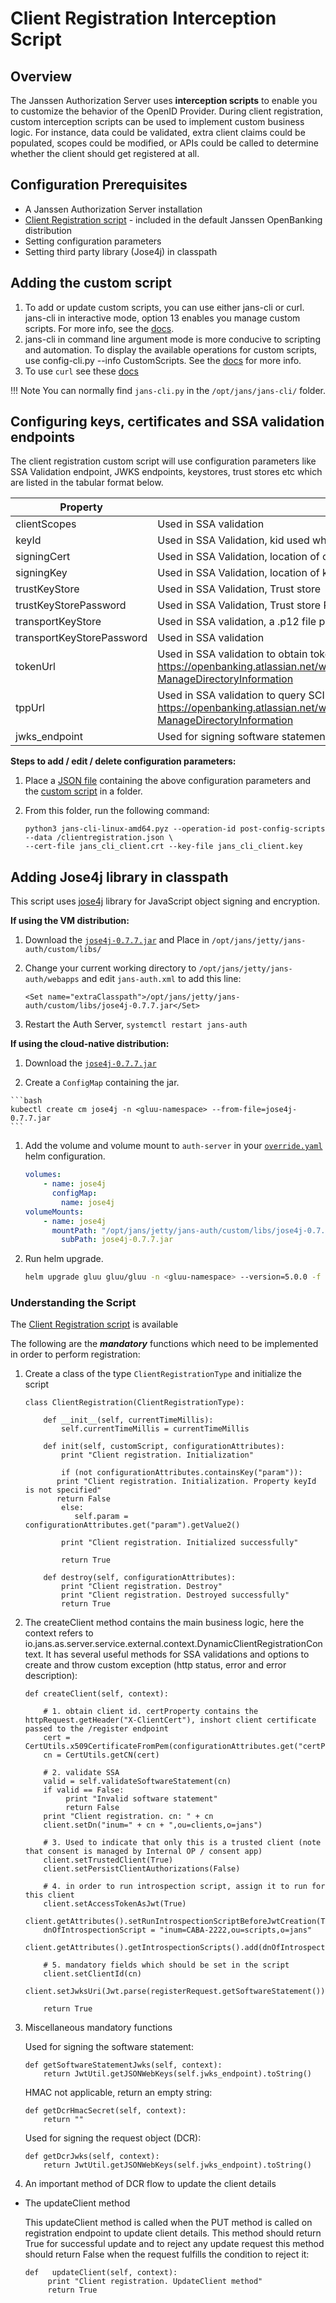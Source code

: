 # Client Registration Interception Script

## Overview
The Janssen Authorization Server uses **interception scripts** to enable you to customize the behavior of the OpenID Provider. During client registration, custom interception scripts can be used to implement custom business logic. For instance, data could be validated, extra client claims could be populated, scopes could be modified, or APIs could be called to determine whether the client should get registered at all.

## Configuration Prerequisites
- A Janssen Authorization Server installation
- [Client Registration script](https://github.com/JanssenProject/jans/blob/vreplace-janssen-version/jans-linux-setup/jans_setup/openbanking/static/extension/client_registration/Registration.py) - included in the default Janssen OpenBanking distribution
- Setting configuration parameters
- Setting third party library (Jose4j) in classpath 
 
## Adding the custom script

1. To add or update custom scripts, you can use either jans-cli or curl. jans-cli in interactive mode, option 13 enables you manage custom scripts. For more info, see the [docs](https://github.com/JanssenProject/home/wiki/Custom-Scripts-using-jans-cli).
1. jans-cli in command line argument mode is more conducive to scripting and automation. To display the available operations for custom scripts, use config-cli.py --info CustomScripts. See the [docs](../../../admin/config-guide/jans-cli/README.md) for more info.
1. To use `curl` see these [docs](../../../admin/config-guide/curl.md)

!!! Note
    You can normally find `jans-cli.py` in the `/opt/jans/jans-cli/` folder. 

## Configuring keys, certificates and SSA validation endpoints

The client registration custom script will use configuration parameters like SSA Validation endpoint, JWKS endpoints, keystores, trust stores etc which are listed in the tabular format below.

|	Property	|	Description	|	Example		|
|-----------------------|---------------|-----------------------|
|clientScopes           |Used in SSA validation|ASPSPReadAccess AuthoritiesReadAccess TPPReadAccess|
|keyId                  |Used in SSA Validation, kid used while encoding a JWT sent to token URL     | XkwIzWy44xWSlcWnMiEc8iq9s2G|
|signingCert            |Used in SSA Validation, location of cert used for signing |/etc/certs/obieDir/obsigning-axV5umCvTMBMjPwjFQgEvb_NO_UPLOAD.key		|
|signingKey             |Used in SSA Validation, location of key used for signing |/etc/certs/obieDir/obsigning-axV5umCvTMBMjPwjFQgEvb_NO_UPLOAD.key		|
|trustKeyStore          |Used in SSA Validation, Trust store |/etc/certs/obieDir/ob_transport_root.p12|
|trustKeyStorePassword  |Used in SSA Validation, Trust store Password, currently plaintext, but should be encrypted|abcdefg|
|transportKeyStore      |Used in SSA validation, a .p12 file presented by AS to the token URL |/etc/certs/obieDir/axv5umcvtmbmjpwjfqgevb_openbanking_pre_production_issuing_ca_.p12		|
|transportKeyStorePassword      |Used in SSA validation |abcdefg		|
|tokenUrl|Used in SSA validation to obtain token to query SCIM endpoint. Details here - https://openbanking.atlassian.net/wiki/spaces/DZ/pages/1150124033/Directory+2.0+Technical+Overview+v1.5#Directory2.0TechnicalOverviewv1.5-ManageDirectoryInformation |https://matls-sso.openbankingtest.org.uk/as/token.oauth2|
|tppUrl|Used in SSA validation to query SCIM endpoint. Details here - https://openbanking.atlassian.net/wiki/spaces/DZ/pages/1150124033/Directory+2.0+Technical+Overview+v1.5#Directory2.0TechnicalOverviewv1.5-ManageDirectoryInformation |https://matls-api.openbankingtest.org.uk/scim/v2/OBThirdPartyProviders/|
|jwks_endpoint |Used for signing software statement and request object for DCR|https://keystore.openbankingtest.org.uk/keystore/openbanking.jwks|
  
**Steps to add / edit / delete configuration parameters:**

1. Place a [JSON file](https://github.com/JanssenProject/jans-setup/blob/openbank/static/extension/client_registration/clientregistration.json) containing the above configuration parameters and the [custom script](https://github.com/JanssenProject/jans-setup/blob/openbank/static/extension/client_registration/Registration.py) in a folder. 

1. From this folder, run the following command: 

    ```
    python3 jans-cli-linux-amd64.pyz --operation-id post-config-scripts --data /clientregistration.json \
    --cert-file jans_cli_client.crt --key-file jans_cli_client.key
    ```

## Adding Jose4j library in classpath

This script uses [jose4j](https://bitbucket.org/b_c/jose4j/wiki/Home) library for JavaScript object signing and encryption.

**If using the VM distribution:**

1. Download the [`jose4j-0.7.7.jar`](https://bitbucket.org/b_c/jose4j/downloads/) and  Place  in `/opt/jans/jetty/jans-auth/custom/libs/`

1. Change your current working directory to `/opt/jans/jetty/jans-auth/webapps` and edit `jans-auth.xml` to add this line:  
 
    ```
    <Set name="extraClasspath">/opt/jans/jetty/jans-auth/custom/libs/jose4j-0.7.7.jar</Set>
    ```

1. Restart the Auth Server, `systemctl restart jans-auth` 

**If using the cloud-native distribution:**

1.  Download the [`jose4j-0.7.7.jar`](https://bitbucket.org/b_c/jose4j/downloads/)

1.   Create a `ConfigMap` containing the jar.

    ```bash
    kubectl create cm jose4j -n <gluu-namespace> --from-file=jose4j-0.7.7.jar
    ```

1. Add the volume and volume mount to `auth-server` in your [`override.yaml`](https://gluu.org/docs/openbanking/install-cn/#helm-valuesyaml) helm configuration.

    ```yaml
    volumes:
        - name: jose4j
          configMap:
            name: jose4j
    volumeMounts:
        - name: jose4j
          mountPath: "/opt/jans/jetty/jans-auth/custom/libs/jose4j-0.7.7.jar"
            subPath: jose4j-0.7.7.jar
    ```

1.  Run helm upgrade.

    ```bash
    helm upgrade gluu gluu/gluu -n <gluu-namespace> --version=5.0.0 -f override.yaml
    ```       
       
### Understanding the Script

The [Client Registration script](https://github.com/JanssenProject/jans-setup/blob/openbank/static/extension/client_registration/Registration.py) is available

The following are the ***mandatory*** functions which need to be implemented in order to perform registration:

1. Create a class of the type ```ClientRegistrationType``` and initialize the script

    ```python3
    class ClientRegistration(ClientRegistrationType):

        def __init__(self, currentTimeMillis):
            self.currentTimeMillis = currentTimeMillis
    
        def init(self, customScript, configurationAttributes):
            print "Client registration. Initialization"
 
            if (not configurationAttributes.containsKey("param")):
	       print "Client registration. Initialization. Property keyId is not specified"
	       return False
            else: 
               self.param = configurationAttributes.get("param").getValue2() 
            
            print "Client registration. Initialized successfully"
   
            return True

        def destroy(self, configurationAttributes):
            print "Client registration. Destroy"
            print "Client registration. Destroyed successfully"
            return True
    ```

2. The createClient method contains the main business logic, here the context refers to io.jans.as.server.service.external.context.DynamicClientRegistrationContext. It has several useful methods for SSA validations and options to create and throw custom exception (http status, error and error description):

    ```python3
    def createClient(self, context):

        # 1. obtain client id. certProperty contains the httpRequest.getHeader("X-ClientCert"), inshort client certificate passed to the /register endpoint
        cert = CertUtils.x509CertificateFromPem(configurationAttributes.get("certProperty").getValue1())
        cn = CertUtils.getCN(cert)

        # 2. validate SSA 
        valid = self.validateSoftwareStatement(cn)
        if valid == False:
             print "Invalid software statement"
             return False
        print "Client registration. cn: " + cn
        client.setDn("inum=" + cn + ",ou=clients,o=jans")

        # 3. Used to indicate that only this is a trusted client (note that consent is managed by Internal OP / consent app)
        client.setTrustedClient(True)
        client.setPersistClientAuthorizations(False)

        # 4. in order to run introspection script, assign it to run for this client
        client.setAccessTokenAsJwt(True)
        client.getAttributes().setRunIntrospectionScriptBeforeJwtCreation(True)  
        dnOfIntrospectionScript = "inum=CABA-2222,ou=scripts,o=jans"
        client.getAttributes().getIntrospectionScripts().add(dnOfIntrospectionScript)
        
        # 5. mandatory fields which should be set in the script
        client.setClientId(cn)
        client.setJwksUri(Jwt.parse(registerRequest.getSoftwareStatement()).getClaims().getClaimAsString("org_jwks_endpoint"))
        
        return True 
    ```

3. Miscellaneous mandatory functions

   Used for signing the software statement:
    
   ```python3
   def getSoftwareStatementJwks(self, context):
       return JwtUtil.getJSONWebKeys(self.jwks_endpoint).toString()
   ```

   HMAC not applicable, return an empty string:  
 
   ```python3
   def getDcrHmacSecret(self, context):
       return ""
   ```    

   Used for signing the request object (DCR): 
    
   ```python3
   def getDcrJwks(self, context):
       return JwtUtil.getJSONWebKeys(self.jwks_endpoint).toString()
   ```

4. An important method of DCR flow to update the client details 

* The updateClient method

  This updateClient method is called when the PUT method is called on registration endpoint to update client details. This method should return True for successful update and to reject any update request this method should return False when the request fulfills the condition to reject it:

    
   ```python3
   def   updateClient(self, context):
        print "Client registration. UpdateClient method"
        return True
   ```
